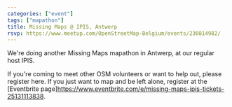 ```yaml
---
categories: ["event"]
tags: ["mapathon"]
title: Missing Maps @ IPIS, Antwerp
rsvp: https://www.meetup.com/OpenStreetMap-Belgium/events/230814982/
---
```


We're doing another Missing Maps mapathon in Antwerp, at our regular host IPIS.

If you're coming to meet other OSM volunteers or want to help out, please register here. If you just want to map and be left alone, register at the [Eventbrite page]<https://www.eventbrite.com/e/missing-maps-ipis-tickets-25131113838>.
